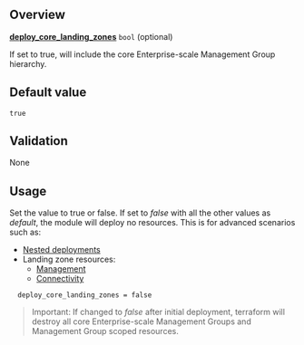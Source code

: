 <!-- markdownlint-disable first-line-h1 -->
## Overview

[**deploy_core_landing_zones**](#overview) `bool` (optional)

If set to true, will include the core Enterprise-scale Management Group hierarchy.

## Default value

`true`

## Validation

None

## Usage

Set the value to true or false.
If set to _false_ with all the other values as _default_, the module will deploy no resources.
This is for advanced scenarios such as:

- [Nested deployments][wiki_deploy_using_module_nesting]
- Landing zone resources:
  - [Management][wiki_management_resources]
  - [Connectivity][wiki_connectivity_resources]

```hcl
  deploy_core_landing_zones = false
```

> Important: If changed to _false_ after initial deployment, terraform will destroy all core Enterprise-scale Management Groups and Management Group scoped resources.

[//]: # "************************"
[//]: # "INSERT LINK LABELS BELOW"
[//]: # "************************"

[wiki_management_resources]:        %5BUser-Guide%5D-Management-Resources "Wiki - Management Resources"
[wiki_connectivity_resources]:      %5BUser-Guide%5D-Connectivity-Resources "Wiki - Connectivity Resources"
[wiki_deploy_using_module_nesting]: %5BExamples%5D-Deploy-Using-Module-Nesting "Wiki - Deploy Using Module Nesting"
